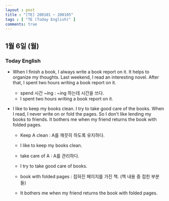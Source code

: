 ```yaml
---
layout : post
title : "[TE] 200101 ~ 200105"
tags : [ "TE (Today English)" ]
comments: true
---
```


## 1월 6일 (월)
### Today English
- When I finish a book, I always write a book report on it. It helps to organize my thoughts. Last weekend, I read an interesting novel. After that, I spent two hours writing a book report on it.

  - spend 시간 ~ing : ~ing 하는데 시간을 쓰다.
  - I spent two hours writing a book report on it.

- I like to keep my books clean. I try to take good care of the books. When I read, I never write on or fold the pages. So I don't like lending my books to friends. It bothers me when my friend returns the book with folded pages.

  - Keep A clean : A를 깨끗히 하도록 유지하다.
  - I like to keep my books clean.

  - take care of A : A를 관리하다.
  - I try to take good care of books.

  - book with folded pages : 접혀진 페이지를 가진 책. (책 내용 중 접힌 부분들)
  - It bothers me when my friend returns the book with folded pages.
